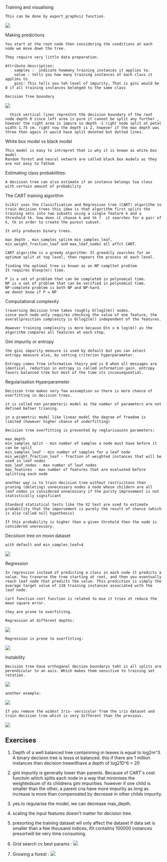 Training and visualising

    This can be done by export_graphviz function.
![](iris_tree.png)

Making predictions

    You start at the root node then considering the conditions at each node we move down the tree.
    
    They require very little data preparation.
    
    Attribute description:
        samples :  indicate howmany training instances it applies to.
        value : tells you how many training instances of each class it applies to
        gini: This tells you teh level of impurity, That is gini would be 0 if all training instances belonged to the same class
    
    Decision Tree boundary
   ![](decision_tree_boundary.png)
      
      thick vertical lines represtnt the decision boundary of the root node depth 0 since left area is pure it cannot be split any further , however the right area is impure so depth -1 right node split at petal width 1.75 cm. right now the depth is 2, however if the max depth was three then again it would have split denoted but dotted lines.
   
White box model vs black model

    This model is easy to intrepret that is why it is known as white box model
    Random forest and neural network are called black box models as they are not easy to fathom
    
Estimating class probabilities:
    
    A decision tree can also estimate if an instance belongs toa class with certain amount of probability

The CART training algorithm
    
    Scikit uses the Classification and Regression tree (CART) algorithm to train decision trees this idea is that algorithm first splits the training sets into two subsets using a single feature k and a threshold tk. how does it choose k and tk ?  it searches for a pair of k, tk in order to create the purest subset. 
    
    It only produces binary trees.
    
    max_depth , min_samples_splitm min_samples_leaf, min_weight_fraction_leaf and max_leaf_nodes all affct CART.
    
    CART algorithm is a greedy algorithm: It greedily searches for an optimum split at top level, then repears the process at each level.
    
    finding the optimal tree is known as an NP compltet problem
    It requires O(exp(m)) time.
    
    P is a set of problem that can be completed in polynomial time.
    NP is a set of problem that can be verified in polynomial time.
    NP-complete problem is both NP and NP-hard.
    we donot know if P = NP

Computational complexity

    traversing decision tree takes roughly O(log2(m)) nodes. 
    since each node only requires checking the value of one feature, the overallpreiction complexity is O(log2(m)) independent of the features.
    
    However training complexity is more because O(n x m log(m)) as the algorithm compares all features at each step.
    
Gini impurity or entropy

    the gini impurity measure is used by default but you can select entropy measure also, by setting criterion hyperparameter. 
    
    Entropy comes from information theiry and is 0 when all messages are identical. reduction in entropy is called information gain. entropy favors balanced tree but most of the time its inconsequential.
    
Regularisation Hyperparameter

    Decision tree makes very few assumption so there is more chance of overfitting in decision trees. 
    
    it is called non parameteric model as the number of parameters are not defined befoer trianing.
    
    in a prametric model like linear model the degree of freedom is limited (however higher chance of underfitting)
    
    Decision tree overfitting is prevented by reglarisaiotn parameters:
    
    max_depth 
    min_samples_split - min number of samples a node must have before it can be split
    min_samples_leaf - min number of samples for a leaf node
    min_weight_fraction_leaf - fraction of weighted instances that will be used in leaf nodes
    max_leaf_nodes - max number of leaf nodes
    max_features - max number of features that are evaluated before splitting each node
    
    another way is to train decision tree without restricitons then pruning (deleting) unnecessary nodes a node whose childern are all leaf nodes is considered unnecessary if the purity improvement is not statistically significant
    
    Standard statistical tests like the X2 test are used to estimate probability that the imporvement is purely the result of chance (which is also called null hypothesis)
    
    If this probability is higher than a given thrshold then the node is considered unecessary.
    
Decsiison tree on moon dataset

    with default and min_samples_leaf=4 
   ![](hyperparameter_effect.png)
   

Regression

    In regression instead of predicting a class in each node it predicts a value. You traverse the tree starting at root, and then you eventually reach leaf node that predicts the value. This prediction is simply the average target value of 110 training instances associated with the leaf node. 
    
    Cart function cost function is related to mse it tries ot reduce the mean square error.
    
    they are prone to overfititng.
    
    Regression at different depths:
   ![](regression_depths.png)
   
    Regression is prone to overfitting:
   ![](regression_overfitting.png)
    
Instability

    Decision tree have orthoganal decsion boundarys taht is all splits are perendicular to an axis. Which makes them sensitive to training set rotation. 
    
   ![](rotation1.png)
    
    another example:
    
   ![](rotation2.png)
    
    If you remove the widest Iris- versicolor from the iris dataset and train decision tree which is very different than the previous.
    
   ![](removing_versicolor.png)
   
   
## Exercises

 1. Depth of a well balanced tree containining m leaves is equal to log2m^3. A binary decision tree is lesss ot balanced. this if there are 1 million instances then decision treewillhave a depth of log210^6 = 20
     
 2. gini impurity is generally lower than parents. Because of CART's cost functoin which splits each node in a way that minimises the weightedsum of its childrens gini impurities. however if one child is smaller than the other, a parent cna have more impurity as long as increase is more than compensated by decrease in other childs impurity.
 
 3. yes.to regularise the model, we can decrease max_depth.
 
 4. scaling the input features doesn't matter for decision tree.
 
 6. presorting the training dataset wll only affect the dataset if data set is smaller than a few thousand indices, ifit contaitns 100000 instances presortwill be very time consuming.
 
 7. Grid search cv best params :
 ![](gsc.png)
 
 8. Growing a forest : 
 ![](forest.png)